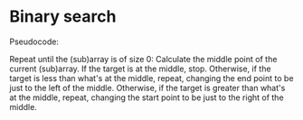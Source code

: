 # Binary search

Pseudocode:

Repeat until the (sub)array is of size 0:
    Calculate the middle point of the current (sub)array.
    If the target is at the middle, stop.
    Otherwise, if the target is less than what's at the middle, repeat, changing the end point to be just to the left of the middle.
    Otherwise, if the target is greater than what's at the middle, repeat, changing the start point to be just to the right of the middle. 